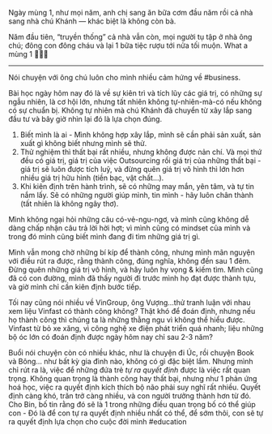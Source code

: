 Ngày mùng 1, như mọi năm, anh chị sang ăn bữa cơm đầu năm rồi cả nhà sang nhà chú Khánh — khác biệt là không còn bà.

Năm đầu tiên, “truyền thống” cả nhà vẫn còn, mọi người tụ tập ở nhà ông chú; đông con đông cháu và lại 1 bữa tiệc rượu tới nửa tối muộn. What a mùng 1 🤣🤣🤣

---

Nói chuyện với ông chú luôn cho mình nhiều cảm hứng về #business.

Bài học ngày hôm nay đó là về sự kiên trì và tích lũy các giá trị, có những sự ngẫu nhiên, là cơ hội lớn, nhưng tất nhiên không tự-nhiên-mà-có nếu không có sự chuẩn bị. Không tự nhiên mà chú Khánh đã chuyển từ xây lắp sang đầu tư và bây giờ nhìn lại đó là lựa chọn đúng.

1. Biết mình là ai - Mình không hợp xây lắp, mình sẽ cần phải sản xuất, sản xuất gì không biết nhưng mình sẽ thử.
2. Thử nghiệm thì thất bại rất nhiều, nhưng không được nản chí. Và mọi thứ đều có giá trị, giá trị của việc Outsourcing rồi giá trị của những thất bại - giá trị sẽ luôn được tích luỹ, và đừng quên giá trị vô hình thì lớn hơn nhiều giá trị hữu hình (tiền bạc, vật chất…).
3. Khi kiên định trên hành trình, sẽ có những may mắn, yên tâm, và tự tin nắm lấy. Sẽ có những người giúp mình, tin mình - hãy luôn chân thành (tất nhiên là không ngây thơ).

Mình không ngại hỏi những câu có-vẻ-ngu-ngơ, và mình cũng không dễ dàng chấp nhận câu trả lời hời hợt; vì mình cũng có mindset của mình và trong đó mình cũng biết mình đang đi tìm những giá trị gì.

Mình vẫn mong chờ những bí kíp để thành công, nhưng mình mãn nguyện với điều rút ra được, rằng thành công, đúng nghĩa, không đến sau 1 đêm. Đừng quên những giá trị vô hình, và hãy luôn hy vọng & kiếm tìm. Mình cũng đã có con đường, mình đã thấy người đi trước mình họ đạt được thành tựu, và giờ mình chỉ cần kiên định bước tiếp.

Tối nay cũng nói nhiều về VinGroup, ông Vượng…thử tranh luận với nhau xem liệu Vinfast có thành công không? Thật khó để đoán định, nhưng nếu họ thành công thì chúng ta là những thằng ngu vì không thể hiểu được. Vinfast từ bỏ xe xăng, vì công nghệ xe điện phát triển quá nhanh; liệu những bộ óc lớn có đoán định được ngày hôm nay chỉ sau 2-3 năm?

Buổi nói chuyện còn có nhiều khác, như là chuyện đi Úc, rồi chuyện Book và Bông… như bất kỳ gia đình nào, không có gì đặc biệt lắm. Nhưng mình chỉ rút ra là, việc để những đứa trẻ *tự ra quyết định* được là việc rất quan trọng. Không quan trọng là thành công hay thất bại, nhưng như 1 phản ứng hoá học, việc ra quyết định kích thích bộ não phải suy nghĩ rất nhiều. Quyết định càng khó, trăn trở càng nhiều, và con người trưởng thành hơn từ đó. Cho Bin, bố tin rằng đó sẽ là 1 trong những điều quan trọng bố có thể giúp con - Đó là để con tự ra quyết định nhiều nhất có thể, để sớm thôi, con sẽ tự ra quyết định lựa chọn cho cuộc đời mình #education